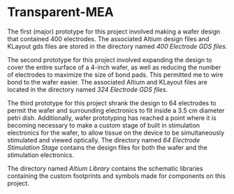 # Transparent-MEA
The first (major) prototype for this project involved making a wafer design that contained 400 electrodes. The associated Altium design files and KLayout gds files are stored in the directory named *400 Electrode GDS files*.

The second prototype for this project involved expanding the design to cover the entire surface of a 4-inch wafer, as well as reducing the number of electrodes to maximize the size of bond pads. This permitted me to wire bond to the wafer easier. The associated Altium and KLayout files are located in the directory named *324 Electrode GDS files*.

The third prototype for this project shrank the design to 64 electrodes to permit the wafer and surrounding electronics to fit inside a 3.5 cm diameter petri dish. Additionally, wafer prototyping has reached a point where it is becoming necessary to make a custom stage of built in stimulation electronics for the wafer, to allow tissue on the device to be simultaneously stimulated and viewed optically. The directory named *64 Electrode Stimulation Stage* contains the design files for both the wafer and the stimulation electronics.

The directory named *Altium Library* contains the schematic libraries containing the custom footprints and symbols made for components on this project.
